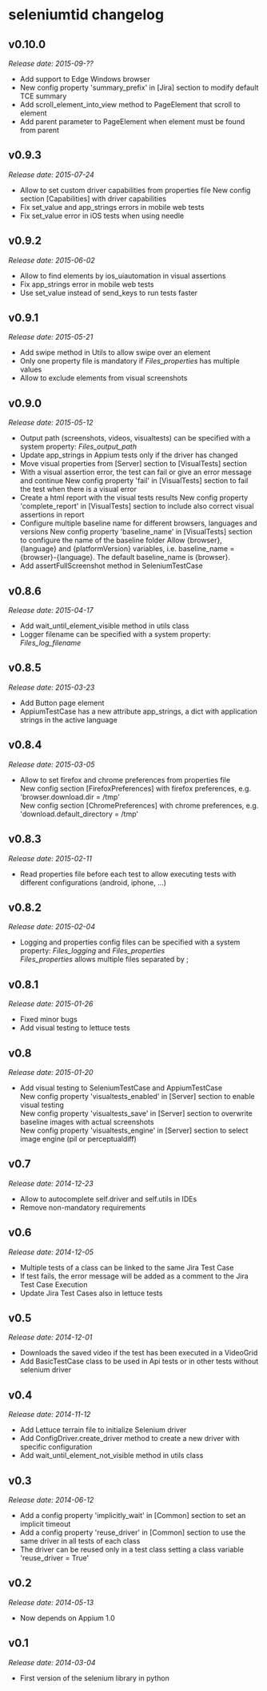 seleniumtid changelog
=====================

v0.10.0
-------

*Release date: 2015-09-??*

  * Add support to Edge Windows browser
  * New config property 'summary_prefix' in [Jira] section to modify default TCE summary
  * Add scroll_element_into_view method to PageElement that scroll to element
  * Add parent parameter to PageElement when element must be found from parent

v0.9.3
------

*Release date: 2015-07-24*

  * Allow to set custom driver capabilities from properties file
    New config section [Capabilities] with driver capabilities
  * Fix set_value and app_strings errors in mobile web tests
  * Fix set_value error in iOS tests when using needle

v0.9.2
------

*Release date: 2015-06-02*

  * Allow to find elements by ios_uiautomation in visual assertions
  * Fix app_strings error in mobile web tests
  * Use set_value instead of send_keys to run tests faster

v0.9.1
------

*Release date: 2015-05-21*

  * Add swipe method in Utils to allow swipe over an element
  * Only one property file is mandatory if *Files_properties* has multiple values
  * Allow to exclude elements from visual screenshots

v0.9.0
------

*Release date: 2015-05-12*

  * Output path (screenshots, videos, visualtests) can be specified with a system property: *Files_output_path*
  * Update app_strings in Appium tests only if the driver has changed
  * Move visual properties from [Server] section to [VisualTests] section
  * With a visual assertion error, the test can fail or give an error message and continue
    New config property 'fail' in [VisualTests] section to fail the test when there is a visual error
  * Create a html report with the visual tests results
    New config property 'complete_report' in [VisualTests] section to include also correct visual assertions in report
  * Configure multiple baseline name for different browsers, languages and versions
    New config property 'baseline_name' in [VisualTests] section to configure the name of the baseline folder
    Allow {browser}, {language} and {platformVersion} variables, i.e. baseline_name = {browser}-{language}. The default baseline_name is {browser}.
  * Add assertFullScreenshot method in SeleniumTestCase

v0.8.6
------

*Release date: 2015-04-17*

  * Add wait_until_element_visible method in utils class
  * Logger filename can be specified with a system property: *Files_log_filename*

v0.8.5
------

*Release date: 2015-03-23*

  * Add Button page element
  * AppiumTestCase has a new attribute app_strings, a dict with application strings in the active language

v0.8.4
------

*Release date: 2015-03-05*

  * Allow to set firefox and chrome preferences from properties file  
    New config section [FirefoxPreferences] with firefox preferences, e.g. 'browser.download.dir = /tmp'  
    New config section [ChromePreferences] with chrome preferences, e.g. 'download.default_directory = /tmp'

v0.8.3
------

*Release date: 2015-02-11*

  * Read properties file before each test to allow executing tests with different configurations (android, iphone, ...)

v0.8.2
------

*Release date: 2015-02-04*

  * Logging and properties config files can be specified with a system property: *Files_logging* and *Files_properties*  
    *Files_properties* allows multiple files separated by ;

v0.8.1
------

*Release date: 2015-01-26*

  * Fixed minor bugs
  * Add visual testing to lettuce tests

v0.8
----

*Release date: 2015-01-20*

  * Add visual testing to SeleniumTestCase and AppiumTestCase  
    New config property 'visualtests_enabled' in [Server] section to enable visual testing  
    New config property 'visualtests_save' in [Server] section to overwrite baseline images with actual screenshots  
    New config property 'visualtests_engine' in [Server] section to select image engine (pil or perceptualdiff)

v0.7
----

*Release date: 2014-12-23*

  * Allow to autocomplete self.driver and self.utils in IDEs
  * Remove non-mandatory requirements

v0.6
----

*Release date: 2014-12-05*

  * Multiple tests of a class can be linked to the same Jira Test Case
  * If test fails, the error message will be added as a comment to the Jira Test Case Execution
  * Update Jira Test Cases also in lettuce tests 

v0.5
----

*Release date: 2014-12-01*

  * Downloads the saved video if the test has been executed in a VideoGrid
  * Add BasicTestCase class to be used in Api tests or in other tests without selenium driver

v0.4
----

*Release date: 2014-11-12*

  * Add Lettuce terrain file to initialize Selenium driver
  * Add ConfigDriver.create_driver method to create a new driver with specific configuration
  * Add wait_until_element_not_visible method in utils class

v0.3
----

*Release date: 2014-06-12*

  * Add a config property 'implicitly_wait' in [Common] section to set an implicit timeout
  * Add a config property 'reuse_driver' in [Common] section to use the same driver in all tests of each class
  * The driver can be reused only in a test class setting a class variable 'reuse_driver = True'

v0.2
----

*Release date: 2014-05-13*

  * Now depends on Appium 1.0

v0.1
----

*Release date: 2014-03-04*

  * First version of the selenium library in python